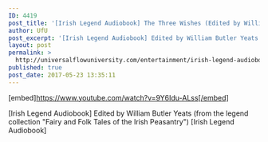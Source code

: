```yaml
---
ID: 4419
post_title: '[Irish Legend Audiobook] The Three Wishes (Edited by William Butler Yeats)'
author: UfU
post_excerpt: '[Irish Legend Audiobook] Edited by William Butler Yeats (from the legend collection "Fairy and Folk Tales of the Irish Peasantry") [Irish Legend Audiobook]'
layout: post
permalink: >
  http://universalflowuniversity.com/entertainment/irish-legend-audiobook-the-three-wishes-edited-by-william-butler-yeats/
published: true
post_date: 2017-05-23 13:35:11
---
```

[embed]https://www.youtube.com/watch?v=9Y6Idu-ALss[/embed]<br>
<p>[Irish Legend Audiobook] Edited by William Butler Yeats (from the legend collection "Fairy and Folk Tales of the Irish Peasantry") [Irish Legend Audiobook]</p>